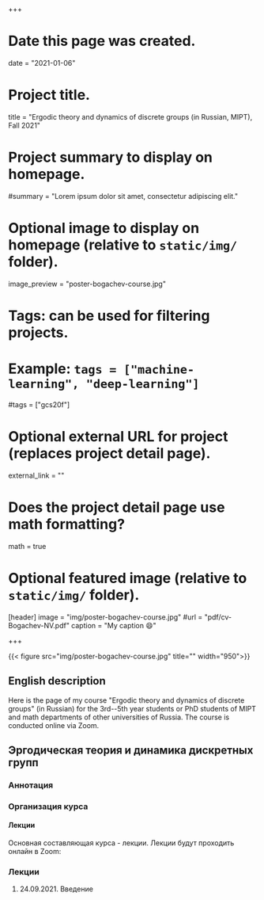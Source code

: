 +++
# Date this page was created.
date = "2021-01-06"

# Project title.
title = "Ergodic theory and dynamics of discrete groups (in Russian, MIPT), Fall 2021"

# Project summary to display on homepage.
#summary = "Lorem ipsum dolor sit amet, consectetur adipiscing elit."

# Optional image to display on homepage (relative to `static/img/` folder).
image_preview = "poster-bogachev-course.jpg"

# Tags: can be used for filtering projects.
# Example: `tags = ["machine-learning", "deep-learning"]`
#tags = ["gcs20f"]

# Optional external URL for project (replaces project detail page).
external_link = ""

# Does the project detail page use math formatting?
math = true

# Optional featured image (relative to `static/img/` folder).
[header]
image = "img/poster-bogachev-course.jpg"
#url = "pdf/cv-Bogachev-NV.pdf"
caption = "My caption :smile:"

+++

{{< figure src="img/poster-bogachev-course.jpg" title="" width="950">}}


## English description

Here is the page of my course "Ergodic theory and dynamics of discrete groups" (in Russian) for the 3rd--5th year students or PhD students of MIPT and math departments of other universities of Russia. The course is conducted online via Zoom.  




## Эргодическая теория и динамика дискретных групп


### **Аннотация**



### **Организация курса**


#### Лекции

Основная составляющая курса - лекции. Лекции будут проходить онлайн в Zoom:




### **Лекции**

1. 24.09.2021. Введение 
